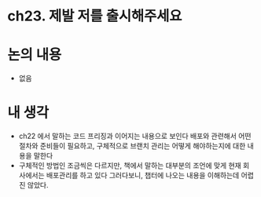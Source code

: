 # ch23. 제발 저를 출시해주세요

# 논의 내용

- 없음

# 내 생각

- ch22 에서 말하는 코드 프리징과 이어지는 내용으로 보인다 배포와 관련해서 어떤 절차와 준비들이 필요하고, 구체적으로 브랜치 관리는 어떻게 해야하는지에 대한 내용을 말한다
- 구체적인 방법인 조금씩은 다르지만, 책에서 말하는 대부분의 조언에 맞게 현재 회사에서는 배포관리를 하고 있다 그러다보니, 챕터에 나오는 내용을 이해하는데 어렵진 않았다.
